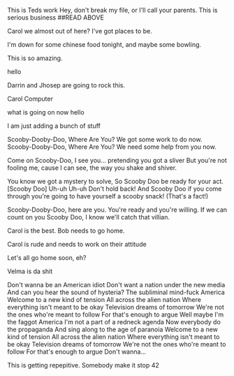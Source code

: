 

This is Teds work
Hey, don't break my file, or I'll call your parents. This is serious business
##READ ABOVE

Carol we almost out of here? I've got places to be. 

I'm down for some chinese food tonight, and maybe some bowling. 

This is so amazing. 

hello

Darrin and Jhosep are going to rock this.

Carol Computer

what is going on now hello

I am just adding a bunch of stuff

Scooby-Dooby-Doo, Where Are You? 
We got some work to do now. 
Scooby-Dooby-Doo, Where Are You? 
We need some help from you now. 

Come on Scooby-Doo, I see you... pretending you got a sliver 
But you're not fooling me, cause I can see, the way you shake and shiver. 

You know we got a mystery to solve, 
So Scooby Doo be ready for your act. [Scooby Doo] Uh-uh Uh-uh 
Don't hold back! 
And Scooby Doo if you come through 
you're going to have yourself a scooby snack! 
(That's a fact!)

Scooby-Dooby-Doo, here are you. 
You're ready and you're willing. 
If we can count on you Scooby Doo, 
I know we'll catch that villian.

Carol is the best. Bob needs to go home. 

Carol is rude and needs to work on their attitude

Let's all go home soon, eh?

Velma is da shit

Don't wanna be an American idiot
Don't want a nation under the new media
And can you hear the sound of hysteria?
The subliminal mind-fuck America
Welcome to a new kind of tension
All across the alien nation
Where everything isn't meant to be okay
Television dreams of tomorrow
We're not the ones who're meant to follow
For that's enough to argue
Well maybe I'm the faggot America
I'm not a part of a redneck agenda
Now everybody do the propaganda
And sing along to the age of paranoia
Welcome to a new kind of tension
All across the alien nation
Where everything isn't meant to be okay
Television dreams of tomorrow
We're not the ones who're meant to follow
For that's enough to argue
Don't wanna…

This is getting repepitive.
Somebody make it stop
42

